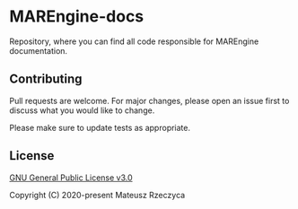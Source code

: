 # MAREngine-docs

Repository, where you can find all code responsible for MAREngine documentation.

## Contributing

Pull requests are welcome. For major changes, please open an issue first to discuss what you would like to change.

Please make sure to update tests as appropriate.

## License

[GNU General Public License v3.0](https://github.com/Mregussek/MAREngine-docs/blob/master/LICENSE.md)

Copyright (C) 2020-present Mateusz Rzeczyca
